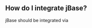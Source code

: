 ## How do I integrate jBase?
jBase should be integrated via <script> in the <head> area.

one option is to host jBase yourself.
```
<head>
    <script type="text/javascript" src="./jBase.js" defer="defer"></script>
</head>
```

the other option is to integrate jBase via CDN
```
<head>
    <script type="text/javascript" src="https://cdn.jsdelivr.net/gh/k37z3r/jBase@main/jBase.js" defer="defer"></script>
</head>
```



## ready()
```
$(document).ready(function(){
 //codes
});
```


## each()
```
$('a').each(function(e){
    $(e).html('example text');
}); //like forEach
```


## addClass()
```
$('span').addClass('red'); //set class="red"
```


## removeClass()
```
$('span').removeClass('red'); //remove red from class="red"
```


## hasClass()
```
console.log($('span').hasClass('red')) //returns true / false 
```


## css()
```
$('span').css({
    color:'red'
}) //set style="color:red;"
```


## attr()
```
$('#span').attr('class') //returns the classselector
```
```
$('#span').attr('class', 'example') //set class="example"
```


## html()
```
$('div').html() //gets the innerHTML 
```
```
$('div').html('x') //add the innerHTML 
```


## prepend()
```
let h1=document.createElement('h1');
h1.innerHTML='this is a heading';
$('div').prepend(h1) //prepend the node
```
```
$('div').prepend('hello') //prepend the string 
```


## append()
```
let h1=document.createElement('h1');
h1.innerHTML='this is a heading';
$('div').append(h1) //append the node
```
```
$('div').append('hello') //append the string 
```


## hide()
```
$('div').hide() //set display: none;
```


## show()
```
$('div').show() //set display: block;
```


## on()
```
$('div').on('click',function(){
    alert('message: click has been executed')
})
```


## disable()
```
$('button').disable(true) //disable button
$('button').disable(false) //enable button
```


## $.ajax()
```
$.ajax({
    url:'example.php',
    type:'post',
    data:{
        name:'Joydeep',
        password: '123abc123'
    },
    success: function(res){
        console.log(res)
    }
}) // a simple XMLHttpRequest()
```


## toggleSlide()
```
$("#menuopener').on("click", function(){
    $("#menu").toggleSlide(
        {
            timer: "fast",  // fast = 200ms / moderate = 500ms / slow = 800ms or set time like: timer: "150ms"
            transition: "ease", // standard = linear
            transform: {
                in: "translateX(0%)", // standard = translateY(0%)
                out: "translateX(100%)" // standard = translateY(100%)
            }
        }
    )
});
```


## toogleClass()
```
$('span').toogleClass('red','blue'); // switches between the red and blue classes
$('span').toogleClass('red'); // set class red, remove class red
```


## doScroll()
```
$("body").doScroll(
    {
        top: 0,    // optional / standard 0
        left: '50px',    // optional / standard 0
        behavior: 'smooth'    // optional / standard smooth
    }
)
```


## chaining
```
$('span').addClass('red').removeClass('blue');
```


## bind event to parent
```
$(document).on('click','div',function(){
    alert('x')
}) 
```


## how to use standard-js function
```
$("div")[0].style.color = "blue";  // set color:blue at first element
$("div")[1].style.color = "blue";  // set color:blue at second element
...
$("div").each(e => {
    e.style.color = "blue"
}); // set color:blue for all div
```


## use more than one selector and/or event
```
$('#username, #password').on('input, change, blur, focus','div',function(){
    alert('x')
}) 
```